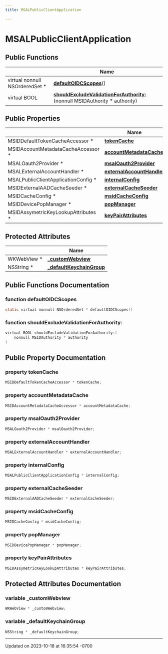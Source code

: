 ```yaml
---
title: MSALPublicClientApplication

---
```


# MSALPublicClientApplication





## Public Functions

|                | Name           |
| -------------- | -------------- |
| virtual nonnull NSOrderedSet * | **[defaultOIDCScopes](Classes/class_m_s_a_l_public_client_application.md#function-defaultoidcscopes)**() |
| virtual BOOL | **[shouldExcludeValidationForAuthority:](Classes/class_m_s_a_l_public_client_application.md#function-shouldexcludevalidationforauthority:)**(nonnull MSIDAuthority * authority) |

## Public Properties

|                | Name           |
| -------------- | -------------- |
| MSIDDefaultTokenCacheAccessor * | **[tokenCache](Classes/class_m_s_a_l_public_client_application.md#property-tokencache)**  |
| MSIDAccountMetadataCacheAccessor * | **[accountMetadataCache](Classes/class_m_s_a_l_public_client_application.md#property-accountmetadatacache)**  |
| MSALOauth2Provider * | **[msalOauth2Provider](Classes/class_m_s_a_l_public_client_application.md#property-msaloauth2provider)**  |
| MSALExternalAccountHandler * | **[externalAccountHandler](Classes/class_m_s_a_l_public_client_application.md#property-externalaccounthandler)**  |
| MSALPublicClientApplicationConfig * | **[internalConfig](Classes/class_m_s_a_l_public_client_application.md#property-internalconfig)**  |
| MSIDExternalAADCacheSeeder * | **[externalCacheSeeder](Classes/class_m_s_a_l_public_client_application.md#property-externalcacheseeder)**  |
| MSIDCacheConfig * | **[msidCacheConfig](Classes/class_m_s_a_l_public_client_application.md#property-msidcacheconfig)**  |
| MSIDDevicePopManager * | **[popManager](Classes/class_m_s_a_l_public_client_application.md#property-popmanager)**  |
| MSIDAssymetricKeyLookupAttributes * | **[keyPairAttributes](Classes/class_m_s_a_l_public_client_application.md#property-keypairattributes)**  |

## Protected Attributes

|                | Name           |
| -------------- | -------------- |
| WKWebView * | **[_customWebview](Classes/class_m_s_a_l_public_client_application.md#variable--customwebview)**  |
| NSString * | **[_defaultKeychainGroup](Classes/class_m_s_a_l_public_client_application.md#variable--defaultkeychaingroup)**  |

## Public Functions Documentation

### function defaultOIDCScopes

```objective-c
static virtual nonnull NSOrderedSet * defaultOIDCScopes()
```


### function shouldExcludeValidationForAuthority:

```objective-c
virtual BOOL shouldExcludeValidationForAuthority:(
    nonnull MSIDAuthority * authority
)
```


## Public Property Documentation

### property tokenCache

```objective-c
MSIDDefaultTokenCacheAccessor * tokenCache;
```


### property accountMetadataCache

```objective-c
MSIDAccountMetadataCacheAccessor * accountMetadataCache;
```


### property msalOauth2Provider

```objective-c
MSALOauth2Provider * msalOauth2Provider;
```


### property externalAccountHandler

```objective-c
MSALExternalAccountHandler * externalAccountHandler;
```


### property internalConfig

```objective-c
MSALPublicClientApplicationConfig * internalConfig;
```


### property externalCacheSeeder

```objective-c
MSIDExternalAADCacheSeeder * externalCacheSeeder;
```


### property msidCacheConfig

```objective-c
MSIDCacheConfig * msidCacheConfig;
```


### property popManager

```objective-c
MSIDDevicePopManager * popManager;
```


### property keyPairAttributes

```objective-c
MSIDAssymetricKeyLookupAttributes * keyPairAttributes;
```


## Protected Attributes Documentation

### variable _customWebview

```objective-c
WKWebView * _customWebview;
```


### variable _defaultKeychainGroup

```objective-c
NSString * _defaultKeychainGroup;
```


-------------------------------

Updated on 2023-10-18 at 16:35:54 -0700